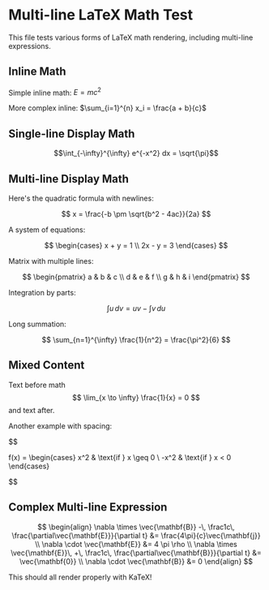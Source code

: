 # Multi-line LaTeX Math Test

This file tests various forms of LaTeX math rendering, including multi-line expressions.

## Inline Math

Simple inline math: $E = mc^2$

More complex inline: $\sum_{i=1}^{n} x_i = \frac{a + b}{c}$

## Single-line Display Math

$$\int_{-\infty}^{\infty} e^{-x^2} dx = \sqrt{\pi}$$

## Multi-line Display Math

Here's the quadratic formula with newlines:

$$
x = \frac{-b \pm \sqrt{b^2 - 4ac}}{2a}
$$

A system of equations:

$$
\begin{cases}
x + y = 1 \\
2x - y = 3
\end{cases}
$$

Matrix with multiple lines:

$$
\begin{pmatrix}
a & b & c \\
d & e & f \\
g & h & i
\end{pmatrix}
$$

Integration by parts:

$$
\int u \, dv = uv - \int v \, du
$$

Long summation:

$$
\sum_{n=1}^{\infty} \frac{1}{n^2} = \frac{\pi^2}{6}
$$

## Mixed Content

Text before math $$
\lim_{x \to \infty} \frac{1}{x} = 0
$$ and text after.

Another example with spacing:

$$

f(x) = \begin{cases}
x^2 & \text{if } x \geq 0 \\
-x^2 & \text{if } x < 0
\end{cases}

$$

## Complex Multi-line Expression

$$
\begin{align}
\nabla \times \vec{\mathbf{B}} -\, \frac1c\, \frac{\partial\vec{\mathbf{E}}}{\partial t} &= \frac{4\pi}{c}\vec{\mathbf{j}} \\
\nabla \cdot \vec{\mathbf{E}} &= 4 \pi \rho \\
\nabla \times \vec{\mathbf{E}}\, +\, \frac1c\, \frac{\partial\vec{\mathbf{B}}}{\partial t} &= \vec{\mathbf{0}} \\
\nabla \cdot \vec{\mathbf{B}} &= 0
\end{align}
$$

This should all render properly with KaTeX!